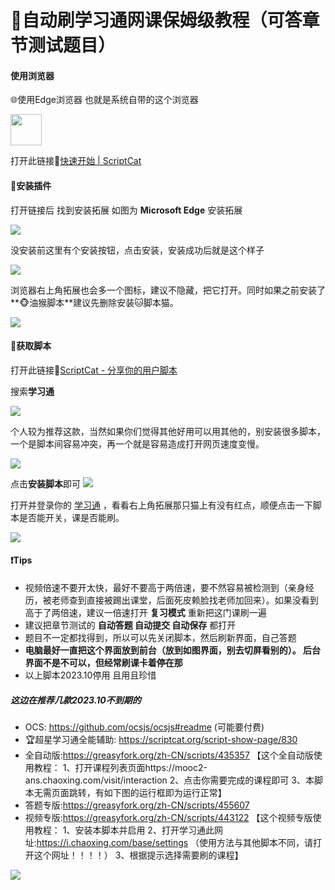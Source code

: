 # 🔴自动刷学习通网课保姆级教程（可答章节测试题目）

#### 使用浏览器

🌐使用Edge浏览器 也就是系统自带的这个浏览器

<img src="https://user-images.githubusercontent.com/119660750/221355418-d9c157ee-d1cf-499f-b227-039e77e05fcc.png" width="50px" height=“50px”>

打开此链接🔗[快速开始 | ScriptCat](https://docs.scriptcat.org/docs/use/#安装扩展)



#### 🍕安装插件

打开链接后 找到安装拓展 如图为 **Microsoft Edge** 安装拓展

<img src="https://user-images.githubusercontent.com/119660750/221355427-585c1579-d58c-4642-8f5e-c77fa0921117.png">

没安装前这里有个安装按钮，点击安装，安装成功后就是这个样子

<img src="https://user-images.githubusercontent.com/119660750/221355434-db2e8e93-9b72-4171-865e-6eb549d6bb9d.png">

浏览器右上角拓展也会多一个图标，建议不隐藏，把它打开。同时如果之前安装了**🐵油猴脚本**建议先删除安装🐱脚本猫。

<img src="https://user-images.githubusercontent.com/119660750/221355443-702c6580-51c1-43a4-ab05-5563dc1fb861.png">

#### 🎈获取脚本

打开此链接🔗[ScriptCat - 分享你的用户脚本](https://scriptcat.org/)

搜索**学习通**

<img src="https://user-images.githubusercontent.com/119660750/221355454-a9e03f82-7ce1-4488-bad1-a49a673809b7.png">

个人较为推荐这款，当然如果你们觉得其他好用可以用其他的，别安装很多脚本，一个是脚本间容易冲突，再一个就是容易造成打开网页速度变慢。

<img src="https://user-images.githubusercontent.com/119660750/221355463-dbf6c8d5-8959-483a-92b0-2b9553ce500d.png">

点击**安装脚本**即可
<img src="https://user-images.githubusercontent.com/119660750/221355469-6075a741-76db-4bd7-bcf8-0079711556f9.png">

打开并登录你的  [学习通](http://i.mooc.chaoxing.com/space/index) ，看看右上角拓展那只猫上有没有红点，顺便点击一下脚本是否能开关，课是否能刷。

<img src="https://user-images.githubusercontent.com/119660750/221355486-17ac3b71-38b3-4f38-9b96-f2ac0a571c69.png">

#### ❗Tips

- 视频倍速不要开太快，最好不要高于两倍速，要不然容易被检测到（亲身经历，被老师查到直接被踢出课堂，后面死皮赖脸找老师加回来）。如果没看到高于了两倍速，建议一倍速打开 **复习模式** 重新把这门课刷一遍
- 建议把章节测试的 **自动答题 自动提交 自动保存** 都打开
- 题目不一定都找得到，所以可以先关闭脚本，然后刷新界面，自己答题
- **电脑最好一直把这个界面放到前台（放到如图界面，别去切屏看别的）。 后台界面不是不可以，但经常刷课卡着停在那**
- 以上脚本2023.10停用 且用且珍惜
##### 这边在推荐几款2023.10不到期的
- OCS: https://github.com/ocsjs/ocsjs#readme (可能要付费)
- 🏆超星学习通全能辅助: https://scriptcat.org/script-show-page/830
- 全自动版:https://greasyfork.org/zh-CN/scripts/435357
  【这个全自动版使用教程：
  1、打开课程列表页面https://mooc2-ans.chaoxing.com/visit/interaction
  2、点击你需要完成的课程即可
  3、本脚本无需页面跳转，有如下图的运行框即为运行正常】
- 答题专版:https://greasyfork.org/zh-CN/scripts/455607
- 视频专版:https://greasyfork.org/zh-CN/scripts/443122
【这个视频专版使用教程：
1、安装本脚本并启用
2、打开学习通此网址:https://i.chaoxing.com/base/settings （使用方法与其他脚本不同，请打开这个网址！！！！）
3、根据提示选择需要刷的课程】


<img src="https://user-images.githubusercontent.com/119660750/221355495-e4dad061-be73-42c9-95b7-21e07ef60aa9.png">
